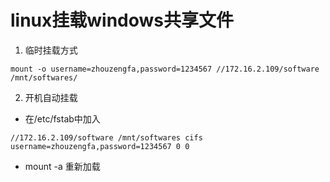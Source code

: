 # linux挂载windows共享文件
1. 临时挂载方式
```
mount -o username=zhouzengfa,password=1234567 //172.16.2.109/software /mnt/softwares/
```
2. 开机自动挂载
* 在/etc/fstab中加入
```
//172.16.2.109/software /mnt/softwares cifs username=zhouzengfa,password=1234567 0 0
```
* mount -a 重新加载